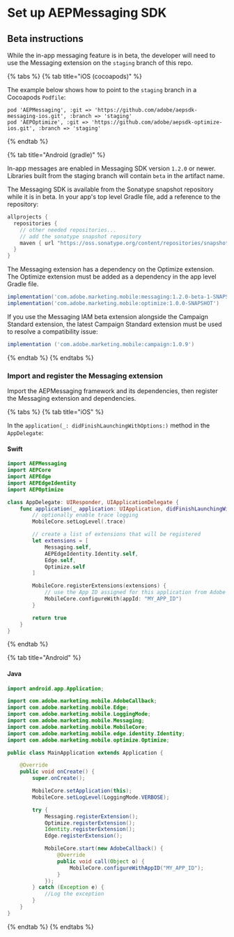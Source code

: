 #  Set up AEPMessaging SDK

## Beta instructions

While the in-app messaging feature is in beta, the developer will need to use the Messaging extension on the `staging` branch of this repo.

{% tabs %}
{% tab title="iOS (cocoapods)" %}

The example below shows how to point to the `staging` branch in a Cocoapods `Podfile`:

```
pod 'AEPMessaging', :git => 'https://github.com/adobe/aepsdk-messaging-ios.git', :branch => 'staging'
pod 'AEPOptimize', :git => 'https://github.com/adobe/aepsdk-optimize-ios.git', :branch => 'staging'
```

{% endtab %}

{% tab title="Android (gradle)" %}

In-app messages are enabled in Messaging SDK version `1.2.0` or newer. Libraries built from the staging branch will contain `beta` in the artifact name.

The Messaging SDK is available from the Sonatype snapshot repository while it is in beta. In your app's top level Gradle file, add a reference to the repository:

```groovy
allprojects {
  repositories {
    // other needed repositories...
    // add the sonatype snapshot repository
    maven { url "https://oss.sonatype.org/content/repositories/snapshots/" }
  }
} 
```

The Messaging extension has a dependency on the Optimize extension. The Optimize extension must be added as a dependency in the app level Gradle file.

```groovy
implementation('com.adobe.marketing.mobile:messaging:1.2.0-beta-1-SNAPSHOT')
implementation('com.adobe.marketing.mobile:optimize:1.0.0-SNAPSHOT')
```

If you use the Messaging IAM beta extension alongside the Campaign Standard extension, the latest Campaign Standard extension must be used to resolve a compatibility issue:

```groovy
implementation ('com.adobe.marketing.mobile:campaign:1.0.9')
```

{% endtab %}
{% endtabs %}

### Import and register the Messaging extension

Import the AEPMessaging framework and its dependencies, then register the Messaging extension and dependencies.

{% tabs %}
{% tab title="iOS" %}

In the `application(_: didFinishLaunchingWithOptions:)` method in the `AppDelegate`:

#### Swift

```swift
import AEPMessaging
import AEPCore
import AEPEdge
import AEPEdgeIdentity
import AEPOptimize

class AppDelegate: UIResponder, UIApplicationDelegate {
    func application(_ application: UIApplication, didFinishLaunchingWithOptions _: [UIApplication.LaunchOptionsKey: Any]?) -> Bool {
        // optionally enable trace logging
        MobileCore.setLogLevel(.trace)

        // create a list of extensions that will be registered
        let extensions = [
            Messaging.self,
            AEPEdgeIdentity.Identity.self,
            Edge.self,
            Optimize.self
        ]

        MobileCore.registerExtensions(extensions) {            
            // use the App ID assigned for this application from Adobe Data Collection (formerly Adobe Launch)
            MobileCore.configureWith(appId: "MY_APP_ID")
        }

        return true
    }
}
```

{% endtab %}

{% tab title="Android" %}

#### Java

```java
import android.app.Application;

import com.adobe.marketing.mobile.AdobeCallback;
import com.adobe.marketing.mobile.Edge;
import com.adobe.marketing.mobile.LoggingMode;
import com.adobe.marketing.mobile.Messaging;
import com.adobe.marketing.mobile.MobileCore;
import com.adobe.marketing.mobile.edge.identity.Identity;
import com.adobe.marketing.mobile.optimize.Optimize;

public class MainApplication extends Application {

    @Override
    public void onCreate() {
        super.onCreate();

        MobileCore.setApplication(this);
        MobileCore.setLogLevel(LoggingMode.VERBOSE);

        try {
            Messaging.registerExtension();
            Optimize.registerExtension();
            Identity.registerExtension();
            Edge.registerExtension();

            MobileCore.start(new AdobeCallback() {
                @Override
                public void call(Object o) {
                    MobileCore.configureWithAppID("MY_APP_ID");
                }
            });
        } catch (Exception e) {
            //Log the exception
        }
    }
}
```

{% endtab %}
{% endtabs %}
